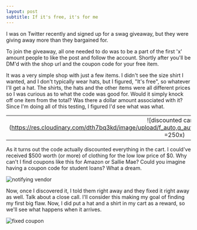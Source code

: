 ```yaml
---
layout: post
subtitle: If it's free, it's for me
---
```


I was on Twitter recently and signed up for a swag giveaway, but they were giving away more than they bargained for.

To join the giveaway, all one needed to do was to be a part of the first 'x' amount people to like the post and follow the account. Shortly after you'll be DM'd with the shop url and the coupon code for your free item.

It was a very simple shop with just a few items. I didn't see the size shirt I wanted, and I don't typically wear hats, but I figured, "It's free", so whatever I'll get a hat. The shirts, the hats and the other items were all different prices so I was curious as to what the code was good for. Would it simply knock off one item from the total? Was there a dollar amount associated with it? Since I'm doing all of this testing, I figured I'd see what was what.

|                                       |
|:-------------------------------------:|
| ![discounted cart 1](https://res.cloudinary.com/dth7bq3kd/image/upload/f_auto,q_auto/v1/blog/coupon%20codes/pihc74kikqxbuddsz1ub =250x) | ![discounted cart 2](https://res.cloudinary.com/dth7bq3kd/image/upload/f_auto,q_auto/v1/blog/coupon%20codes/vpdfdtobhc89kdi9mz5n =150x) |


As it turns out the code actually discounted everything in the cart. I could've received $500 worth (or more) of clothing for the low low price of $0. Why can't I find coupons like this for Amazon or Sallie Mae? Could you imagine having a coupon code for student loans? What a dream.

![notifying vendor](https://res.cloudinary.com/dth7bq3kd/image/upload/f_auto,q_auto/v1/blog/coupon%20codes/yzg3s9car3amj6z7pqrr)

Now, once I discovered it, I told them right away and they fixed it right away as well. Talk about a close call. I'll consider this making my goal of finding my first big flaw. Now, I did put a hat and a shirt in my cart as a reward, so we'll see what happens when it arrives.

![fixed coupon](https://res.cloudinary.com/dth7bq3kd/image/upload/f_auto,q_auto/v1/blog/coupon%20codes/f6u8jbcnj5qbr56jlw0z)